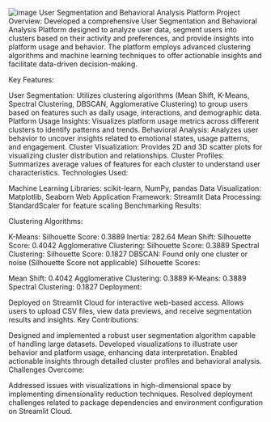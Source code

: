 ![image](https://github.com/user-attachments/assets/f10bff46-a99f-44a6-ae3c-cd2179a6994c)
User Segmentation and Behavioral Analysis Platform
Project Overview: Developed a comprehensive User Segmentation and Behavioral Analysis Platform designed to analyze user data, segment users into clusters based on their activity and preferences, and provide insights into platform usage and behavior. The platform employs advanced clustering algorithms and machine learning techniques to offer actionable insights and facilitate data-driven decision-making.

Key Features:

User Segmentation: Utilizes clustering algorithms (Mean Shift, K-Means, Spectral Clustering, DBSCAN, Agglomerative Clustering) to group users based on features such as daily usage, interactions, and demographic data.
Platform Usage Insights: Visualizes platform usage metrics across different clusters to identify patterns and trends.
Behavioral Analysis: Analyzes user behavior to uncover insights related to emotional states, usage patterns, and engagement.
Cluster Visualization: Provides 2D and 3D scatter plots for visualizing cluster distribution and relationships.
Cluster Profiles: Summarizes average values of features for each cluster to understand user characteristics.
Technologies Used:

Machine Learning Libraries: scikit-learn, NumPy, pandas
Data Visualization: Matplotlib, Seaborn
Web Application Framework: Streamlit
Data Processing: StandardScaler for feature scaling
Benchmarking Results:

Clustering Algorithms:

K-Means:
Silhouette Score: 0.3889
Inertia: 282.64
Mean Shift:
Silhouette Score: 0.4042
Agglomerative Clustering:
Silhouette Score: 0.3889
Spectral Clustering:
Silhouette Score: 0.1827
DBSCAN:
Found only one cluster or noise (Silhouette Score not applicable)
Silhouette Scores:

Mean Shift: 0.4042
Agglomerative Clustering: 0.3889
K-Means: 0.3889
Spectral Clustering: 0.1827
Deployment:

Deployed on Streamlit Cloud for interactive web-based access.
Allows users to upload CSV files, view data previews, and receive segmentation results and insights.
Key Contributions:

Designed and implemented a robust user segmentation algorithm capable of handling large datasets.
Developed visualizations to illustrate user behavior and platform usage, enhancing data interpretation.
Enabled actionable insights through detailed cluster profiles and behavioral analysis.
Challenges Overcome:

Addressed issues with visualizations in high-dimensional space by implementing dimensionality reduction techniques.
Resolved deployment challenges related to package dependencies and environment configuration on Streamlit Cloud.
